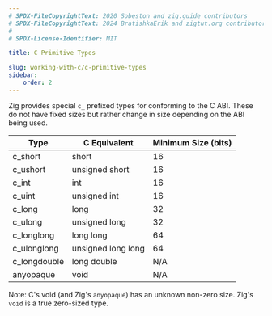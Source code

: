 ```yaml
---
# SPDX-FileCopyrightText: 2020 Sobeston and zig.guide contributors
# SPDX-FileCopyrightText: 2024 BratishkaErik and zigtut.org contributors
#
# SPDX-License-Identifier: MIT

title: C Primitive Types

slug: working-with-c/c-primitive-types
sidebar:
    order: 2
---
```


Zig provides special `c_` prefixed types for conforming to the C ABI. These do
not have fixed sizes but rather change in size depending on the ABI being used.

| Type         | C Equivalent       | Minimum Size (bits) |
| ------------ | ------------------ | ------------------- |
| c_short      | short              | 16                  |
| c_ushort     | unsigned short     | 16                  |
| c_int        | int                | 16                  |
| c_uint       | unsigned int       | 16                  |
| c_long       | long               | 32                  |
| c_ulong      | unsigned long      | 32                  |
| c_longlong   | long long          | 64                  |
| c_ulonglong  | unsigned long long | 64                  |
| c_longdouble | long double        | N/A                 |
| anyopaque    | void               | N/A                 |

Note: C's void (and Zig's `anyopaque`) has an unknown non-zero size. Zig's
`void` is a true zero-sized type.
